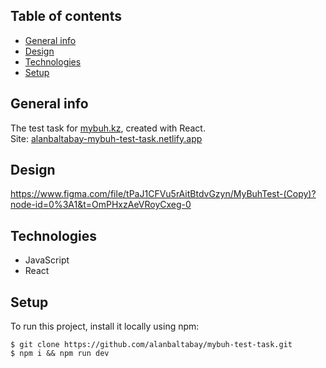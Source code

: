 ## Table of contents

- [General info](#general-info)
- [Design](#design)
- [Technologies](#technologies)
- [Setup](#setup)



## General info
The test task for <a href="https://mybuh.kz/">mybuh.kz</a>, created with React. <br>
Site: <a href="https://alanbaltabay-mybuh-test-task.netlify.app/">alanbaltabay-mybuh-test-task.netlify.app</a>

## Design
https://www.figma.com/file/tPaJ1CFVu5rAitBtdvGzyn/MyBuhTest-(Copy)?node-id=0%3A1&t=OmPHxzAeVRoyCxeg-0

## Technologies
- JavaScript <br>
- React

## Setup

To run this project, install it locally using npm:

```
$ git clone https://github.com/alanbaltabay/mybuh-test-task.git
$ npm i && npm run dev
```
